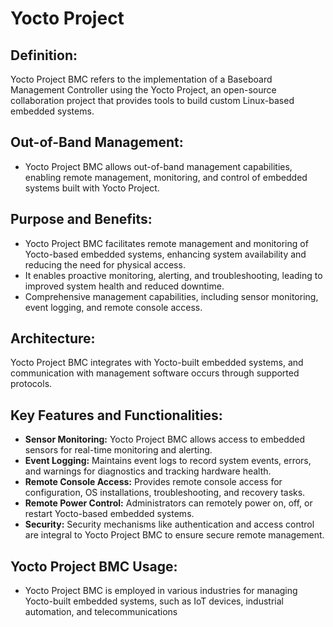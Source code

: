 # Yocto Project

## Definition:
Yocto Project BMC refers to the implementation of a Baseboard Management Controller using the Yocto Project, an open-source collaboration project that provides tools to build custom Linux-based embedded systems.

## Out-of-Band Management:

* Yocto Project BMC allows out-of-band management capabilities, enabling remote management, monitoring, and control of embedded systems built with Yocto Project.

## Purpose and Benefits:

* Yocto Project BMC facilitates remote management and monitoring of Yocto-based embedded systems, enhancing system availability and reducing the need for physical access.
* It enables proactive monitoring, alerting, and troubleshooting, leading to improved system health and reduced downtime.
* Comprehensive management capabilities, including sensor monitoring, event logging, and remote console access.

## Architecture:

Yocto Project BMC integrates with Yocto-built embedded systems, and communication with management software occurs through supported protocols.

## Key Features and Functionalities:

* **Sensor Monitoring:** Yocto Project BMC allows access to embedded sensors for real-time monitoring and alerting.
* **Event Logging:** Maintains event logs to record system events, errors, and warnings for diagnostics and tracking hardware health.
* **Remote Console Access:** Provides remote console access for configuration, OS installations, troubleshooting, and recovery tasks.
* **Remote Power Control:** Administrators can remotely power on, off, or restart Yocto-based embedded systems.
* **Security:** Security mechanisms like authentication and access control are integral to Yocto Project BMC to ensure secure remote management.

## Yocto Project BMC Usage:

* Yocto Project BMC is employed in various industries for managing Yocto-built embedded systems, such as IoT devices, industrial automation, and telecommunications
